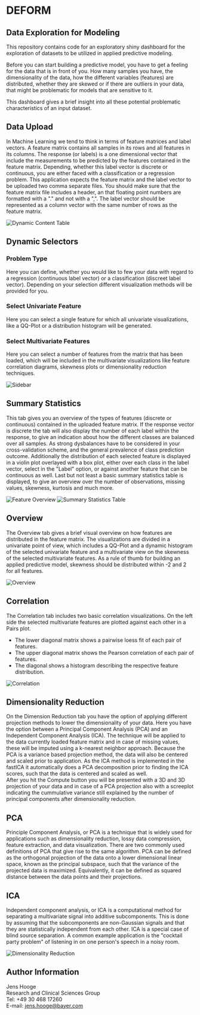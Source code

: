 # DEFORM
## Data Exploration for Modeling

This repository contains code for an exploratory shiny dashboard for the 
exploration of datasets to be utilized in applied predictive modeling.  

Before you can start building a predictive model, you have to get a feeling for the 
data that is in front of you. How many samples you have,
the dimensionality of the data, how the different variables (features) are distributed,
whether they are skewed or if there are outliers in your data, that might be
problematic for models that are sensitive to it.

This dashboard gives a brief insight into all these potential problematic characteristics of an input dataset.


## Data Upload

In Machine Learning we tend to think in terms of feature matrices and label vectors. 
A feature matrix contains all samples in its rows and all features in its columns. 
The response (or labels) is a one dimensional vector that include the measurements 
to be predicted by the features contained in the feature matrix. Depending, whether 
this label vector is discrete or continuous, you are either faced with a classification 
or a regression problem. This application expects the feature matrix and the label vector 
to be uploaded two comma separate files. You should make sure that the feature matrix file 
includes a header, an that floating point numbers are formatted with a "." and not with a ",".
The label vector should be represented as a column vector with the same number of rows as the feature matrix.

![Dynamic Content Table](figures/DatasetContentTable.png "Dataset Content Table")

## Dynamic Selectors

### Problem Type
Here you can define, whether you would like to few your data with regard to a regression (continuous label vector) or a classification (discreet label vector). Depending on your selection different visualization methods will be provided for you.

### Select Univariate Feature
Here you can select a single feature for which all univariate visualizations, like a QQ-Plot or a distribution histogram will be generated.

### Select Multivariate Features
Here you can select a number of features from the matrix that has been loaded, which will be included in the multivariate visualizations like feature correlation diagrams, skewness plots or dimensionality reduction techniques.

![Sidebar](figures/Sidebar.png "Sidebar")

## Summary Statistics

This tab gives you an overview of the types of features (discrete or continuous) contained in the uploaded feature matrix. If the response vector is discrete the tab will also display the number of each label within the response, to give an indication about how the different classes are balanced over all samples. As strong dysbalances have to be considered in your cross-validation scheme, and the general prevalence of class prediction outcome. Additionally the distribution of each selected feature is displayed in a violin plot overlayed with a box plot, either over each class in the label vector, select in the "Label" option, or against another feature that can be continuous as well. Last but not least a basic summary statistics table is displayed, to give an overview over the number of observations, missing values, skewness, kurtosis and much more.

![Feature Overview](figures/SummaryStats_1.png "Feature Overview")
![Summary Statistics Table](figures/SummaryStats_2.png "Summary Statistics Table")

## Overview

The Overview tab gives a brief visual overview on how features are distributed in the feature matrix. The visualizations are divided in a univariate point of view, which includes a QQ-Plot and a dynamic histogram of the selected univariate feature and a multivariate view on the skewness of the selected multivariate features. As a rule of thumb for building an applied predictive model, skewness should be distributed within -2 and 2 for all features.

![Overview](figures/Overview.png "Overview")

## Correlation

The Correlation tab includes two basic correlation visualizations. On the left side the selected multivariate features are plotted against each other in a Pairs plot. 

- The lower diagonal matrix shows a pairwise loess fit of each pair of features. 
- The upper diagonal matrix shows the Pearson correlation of each pair of features.
- The diagonal shows a histogram describing the respective feature distribution.

![Correlation](figures/Correlation.png "Correlation")


## Dimensionality Reduction

On the Dimension Reduction tab you have the option of applying different projection 
methods to lower the dimensionality of your data. Here you have the option between 
a Principal Component Analysis (PCA) and an Independent Component Analysis (ICA). The technique
will be applied to the data currently loaded feature matrix and in case of missing values, 
these will be imputed using a k-nearest neighbor approach. Because the PCA is a variance based projection method, the data will also be centered and scaled prior to application. As the ICA method is implemented in the fastICA it automatically does a PCA decomposition prior to finding the ICA scores, such that the data is centered and scaled as well.  
After you hit the Compute button you will be presented with a 3D and 3D projection of your data and in case of a PCA projection also with a screeplot indicating the cummulative variance still explained by the number of principal components after dimensionality reduction.

## PCA
Principle Component Analysis, or PCA is a technique that is widely used for applications such 
as dimensionality reduction, lossy data compression, feature extraction, and data visualization. There are two commonly used definitions of  PCA that give rise to the same algorithm. PCA can be defined as the orthogonal projection of the data onto a lower dimensional linear space, known as the principal subspace, such that the variance of the projected data is maximized. Equivalently, it can be defined as squared distance between the data points and their projections.

## ICA
Independent component analysis, or ICA is a computational method for separating a multivariate signal into additive subcomponents. This is done by assuming that the subcomponents are non-Gaussian signals and that they are statistically independent from each other. ICA is a special case of blind source separation. A common example application is the "cocktail party problem" of listening in on one person's speech in a noisy room.

![Dimensionality Reduction](figures/DimensionalityReduction.png "Dimensionality Reduction")

## Author Information

Jens Hooge  
Research and Clinical Sciences Group  
Tel: +49 30 468 17260  
E-mail: [jens.hooge@bayer.com](mailto:jens.hooge@bayer.com)  















